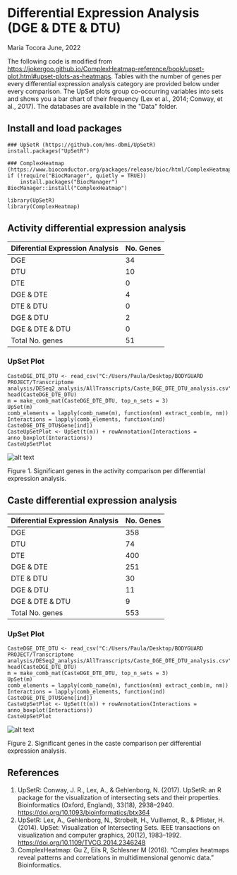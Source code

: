 
Differential Expression Analysis (DGE & DTE & DTU)
==================================================
Maria Tocora 
June, 2022

The following code is modified from https://jokergoo.github.io/ComplexHeatmap-reference/book/upset-plot.html#upset-plots-as-heatmaps. Tables with the number of genes per every differential expression analysis category are provided below under every comparison. The UpSet plots group co-occurring variables into sets and shows you a bar chart of their frequency (Lex et al., 2014; Conway, et al., 2017). The databases are available in the "Data" folder. 

## Install and load packages 
```{r Install and Load Packages}
### UpSetR (https://github.com/hms-dbmi/UpSetR)
install.packages("UpSetR")

### ComplexHeatmap (https://www.bioconductor.org/packages/release/bioc/html/ComplexHeatmap.html)
if (!require("BiocManager", quietly = TRUE))
    install.packages("BiocManager")
BiocManager::install("ComplexHeatmap")

library(UpSetR)
library(ComplexHeatmap)
```

## __Activity differential expression analysis__

| Diferential Expression Analysis |	No. Genes |
| --- | --- | 
| DGE	| 34 |
| DTU |	10 |
| DTE |	0 |
| DGE & DTE | 4 |
| DTE & DTU |	0 |
| DGE & DTU |	2 |
| DGE & DTE & DTU |	0 |
| Total No. genes | 51 |

### UpSet Plot
```
CasteDGE_DTE_DTU <- read_csv("C:/Users/Paula/Desktop/BODYGUARD PROJECT/Transcriptome analysis/DESeq2_analysis/AllTranscripts/Caste_DGE_DTE_DTU_analysis.csv")
head(CasteDGE_DTE_DTU)
m = make_comb_mat(CasteDGE_DTE_DTU, top_n_sets = 3)
UpSet(m)
comb_elements = lapply(comb_name(m), function(nm) extract_comb(m, nm))
Interactions = lapply(comb_elements, function(ind) CasteDGE_DTE_DTU$Gene[ind])
CasteUpSetPlot <- UpSet(t(m)) + rowAnnotation(Interactions = anno_boxplot(Interactions))
CasteUpSetPlot
```

![alt text](https://github.com/mariatocora/Transcriptomic-analysis-ant-plant/blob/main/DGE_DTE_DTU/Figures/Activity_UpSetPlot.png)

Figure 1. Significant genes in the activity comparison per differential expression analysis. 

## __Caste differential expression analysis__

| Diferential Expression Analysis |	No. Genes |
| --- | --- | 
| DGE | 358 |
| DTU |	74 |
| DTE |	400 |
| DGE & DTE |	251 |
| DTE & DTU |	30 |
| DGE & DTU |	11 |
| DGE & DTE & DTU |	9 |
| Total No. genes | 553 |

### UpSet Plot

```
CasteDGE_DTE_DTU <- read_csv("C:/Users/Paula/Desktop/BODYGUARD PROJECT/Transcriptome analysis/DESeq2_analysis/AllTranscripts/Caste_DGE_DTE_DTU_analysis.csv")
head(CasteDGE_DTE_DTU)
m = make_comb_mat(CasteDGE_DTE_DTU, top_n_sets = 3)
UpSet(m)
comb_elements = lapply(comb_name(m), function(nm) extract_comb(m, nm))
Interactions = lapply(comb_elements, function(ind) CasteDGE_DTE_DTU$Gene[ind])
CasteUpSetPlot <- UpSet(t(m)) + rowAnnotation(Interactions = anno_boxplot(Interactions))
CasteUpSetPlot
```

![alt text](https://github.com/mariatocora/Transcriptomic-analysis-ant-plant/blob/main/DGE_DTE_DTU/Figures/Caste_UpSetPlot.png)

Figure 2. Significant genes in the caste comparison per differential expression analysis. 

## __References__

1. UpSetR: Conway, J. R., Lex, A., & Gehlenborg, N. (2017). UpSetR: an R package for the visualization of intersecting sets and their properties. Bioinformatics (Oxford, England), 33(18), 2938–2940. https://doi.org/10.1093/bioinformatics/btx364
2. UpSetR: Lex, A., Gehlenborg, N., Strobelt, H., Vuillemot, R., & Pfister, H. (2014). UpSet: Visualization of Intersecting Sets. IEEE transactions on visualization and computer graphics, 20(12), 1983–1992. https://doi.org/10.1109/TVCG.2014.2346248
3. ComplexHeatmap: Gu Z, Eils R, Schlesner M (2016). “Complex heatmaps reveal patterns and correlations in multidimensional genomic data.” Bioinformatics.
